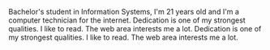 Bachelor's student in Information Systems, I'm 21 years old and I'm a computer technician for the internet.
Dedication is one of my strongest qualities.
I like to read.
The web area interests me a lot.
Dedication is one of my strongest qualities.
I like to read.
The web area interests me a lot.
<!---
LorenaMendesB/LorenaMendesB is a ✨ special ✨ repository because its `README.md` (this file) appears on your GitHub profile.
You can click the Preview link to take a look at your changes.
--->
